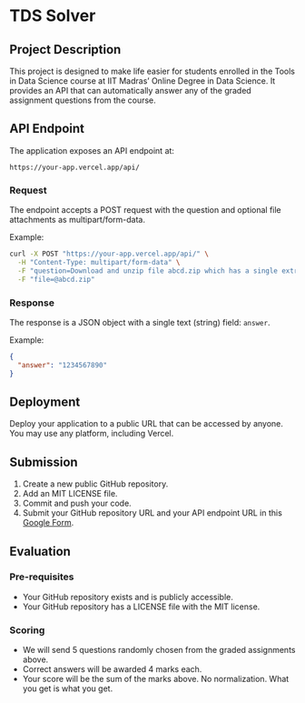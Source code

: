 # TDS Solver

## Project Description
This project is designed to make life easier for students enrolled in the Tools in Data Science course at IIT Madras’ Online Degree in Data Science. It provides an API that can automatically answer any of the graded assignment questions from the course.

## API Endpoint
The application exposes an API endpoint at:
```
https://your-app.vercel.app/api/
```

### Request
The endpoint accepts a POST request with the question and optional file attachments as multipart/form-data.

Example:
```sh
curl -X POST "https://your-app.vercel.app/api/" \
  -H "Content-Type: multipart/form-data" \
  -F "question=Download and unzip file abcd.zip which has a single extract.csv file inside. What is the value in the 'answer' column of the CSV file?" \
  -F "file=@abcd.zip"
```

### Response
The response is a JSON object with a single text (string) field: `answer`.

Example:
```json
{
  "answer": "1234567890"
}
```

## Deployment
Deploy your application to a public URL that can be accessed by anyone. You may use any platform, including Vercel.

## Submission
1. Create a new public GitHub repository.
2. Add an MIT LICENSE file.
3. Commit and push your code.
4. Submit your GitHub repository URL and your API endpoint URL in this [Google Form](https://forms.gle/6ZLCGEEHUHVK71Yu5).

## Evaluation
### Pre-requisites
- Your GitHub repository exists and is publicly accessible.
- Your GitHub repository has a LICENSE file with the MIT license.

### Scoring
- We will send 5 questions randomly chosen from the graded assignments above.
- Correct answers will be awarded 4 marks each.
- Your score will be the sum of the marks above. No normalization. What you get is what you get.